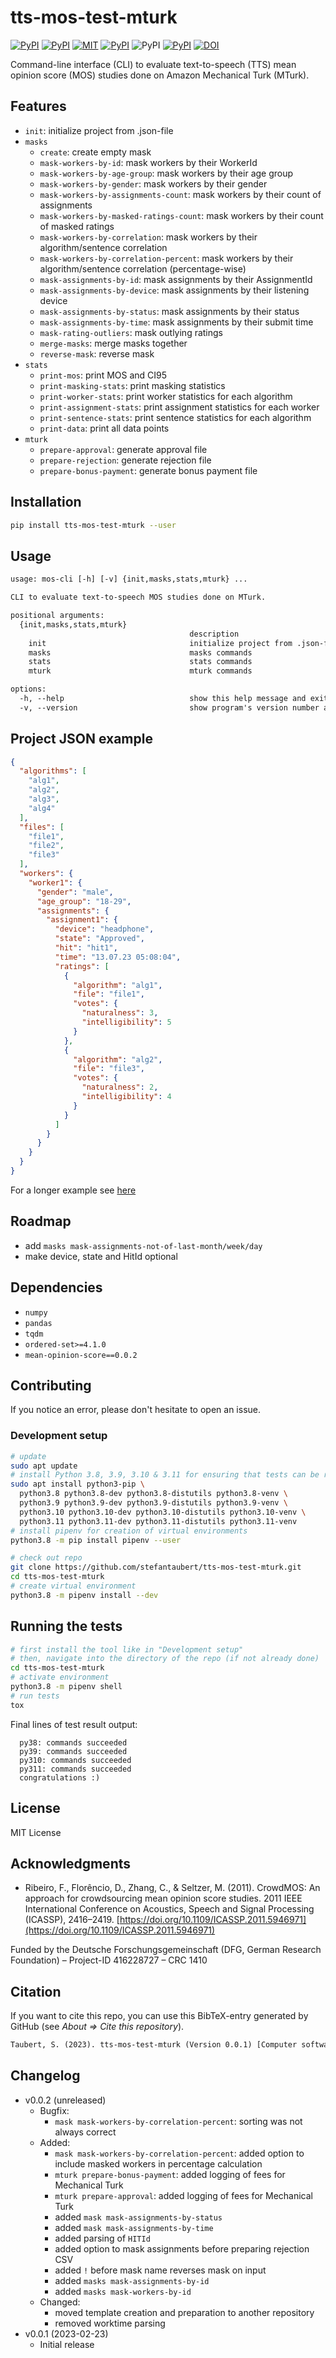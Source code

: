 # tts-mos-test-mturk

[![PyPI](https://img.shields.io/pypi/v/tts-mos-test-mturk.svg)](https://pypi.python.org/pypi/tts-mos-test-mturk)
[![PyPI](https://img.shields.io/pypi/pyversions/tts-mos-test-mturk.svg)](https://pypi.python.org/pypi/tts-mos-test-mturk)
[![MIT](https://img.shields.io/github/license/stefantaubert/tts-mos-test-mturk.svg)](https://github.com/stefantaubert/tts-mos-test-mturk/blob/master/LICENSE)
[![PyPI](https://img.shields.io/pypi/wheel/tts-mos-test-mturk.svg)](https://pypi.python.org/pypi/tts-mos-test-mturk/#files)
![PyPI](https://img.shields.io/pypi/implementation/tts-mos-test-mturk.svg)
[![PyPI](https://img.shields.io/github/commits-since/stefantaubert/tts-mos-test-mturk/latest/master.svg)](https://github.com/stefantaubert/tts-mos-test-mturk/compare/v0.0.1...master)
[![DOI](https://zenodo.org/badge/DOI/10.5281/zenodo.7669641.svg)](https://doi.org/10.5281/zenodo.7669641)

Command-line interface (CLI) to evaluate text-to-speech (TTS) mean opinion score (MOS) studies done on Amazon Mechanical Turk (MTurk).

## Features

- `init`: initialize project from .json-file
- `masks`
  - `create`: create empty mask
  - `mask-workers-by-id`: mask workers by their WorkerId
  - `mask-workers-by-age-group`: mask workers by their age group
  - `mask-workers-by-gender`: mask workers by their gender
  - `mask-workers-by-assignments-count`: mask workers by their count of assignments
  - `mask-workers-by-masked-ratings-count`: mask workers by their count of masked ratings
  - `mask-workers-by-correlation`: mask workers by their algorithm/sentence correlation
  - `mask-workers-by-correlation-percent`: mask workers by their algorithm/sentence correlation (percentage-wise)
  - `mask-assignments-by-id`: mask assignments by their AssignmentId
  - `mask-assignments-by-device`: mask assignments by their listening device
  - `mask-assignments-by-status`: mask assignments by their status
  - `mask-assignments-by-time`: mask assignments by their submit time
  - `mask-rating-outliers`: mask outlying ratings
  - `merge-masks`: merge masks together
  - `reverse-mask`: reverse mask
- `stats`
  - `print-mos`: print MOS and CI95
  - `print-masking-stats`: print masking statistics
  - `print-worker-stats`: print worker statistics for each algorithm
  - `print-assignment-stats`: print assignment statistics for each worker
  - `print-sentence-stats`: print sentence statistics for each algorithm
  - `print-data`: print all data points
- `mturk`
  - `prepare-approval`: generate approval file
  - `prepare-rejection`: generate rejection file
  - `prepare-bonus-payment`: generate bonus payment file

## Installation

```sh
pip install tts-mos-test-mturk --user
```

## Usage

```txt
usage: mos-cli [-h] [-v] {init,masks,stats,mturk} ...

CLI to evaluate text-to-speech MOS studies done on MTurk.

positional arguments:
  {init,masks,stats,mturk}
                                        description
    init                                initialize project from .json-file
    masks                               masks commands
    stats                               stats commands
    mturk                               mturk commands

options:
  -h, --help                            show this help message and exit
  -v, --version                         show program's version number and exit
```

## Project JSON example

```json
{
  "algorithms": [
    "alg1",
    "alg2",
    "alg3",
    "alg4"
  ],
  "files": [
    "file1",
    "file2",
    "file3"
  ],
  "workers": {
    "worker1": {
      "gender": "male",
      "age_group": "18-29",
      "assignments": {
        "assignment1": {
          "device": "headphone",
          "state": "Approved",
          "hit": "hit1",
          "time": "13.07.23 05:08:04",
          "ratings": [
            {
              "algorithm": "alg1",
              "file": "file1",
              "votes": {
                "naturalness": 3,
                "intelligibility": 5
              }
            },
            {
              "algorithm": "alg2",
              "file": "file3",
              "votes": {
                "naturalness": 2,
                "intelligibility": 4
              }
            }
          ]
        }
      }
    }
  }
}
```

For a longer example see [here](./etc/example.json)

## Roadmap

- add `masks mask-assignments-not-of-last-month/week/day`
- make device, state and HitId optional

## Dependencies

- `numpy`
- `pandas`
- `tqdm`
- `ordered-set>=4.1.0`
- `mean-opinion-score==0.0.2`

## Contributing

If you notice an error, please don't hesitate to open an issue.

### Development setup

```sh
# update
sudo apt update
# install Python 3.8, 3.9, 3.10 & 3.11 for ensuring that tests can be run
sudo apt install python3-pip \
  python3.8 python3.8-dev python3.8-distutils python3.8-venv \
  python3.9 python3.9-dev python3.9-distutils python3.9-venv \
  python3.10 python3.10-dev python3.10-distutils python3.10-venv \
  python3.11 python3.11-dev python3.11-distutils python3.11-venv
# install pipenv for creation of virtual environments
python3.8 -m pip install pipenv --user

# check out repo
git clone https://github.com/stefantaubert/tts-mos-test-mturk.git
cd tts-mos-test-mturk
# create virtual environment
python3.8 -m pipenv install --dev
```

## Running the tests

```sh
# first install the tool like in "Development setup"
# then, navigate into the directory of the repo (if not already done)
cd tts-mos-test-mturk
# activate environment
python3.8 -m pipenv shell
# run tests
tox
```

Final lines of test result output:

```log
  py38: commands succeeded
  py39: commands succeeded
  py310: commands succeeded
  py311: commands succeeded
  congratulations :)
```

## License

MIT License

## Acknowledgments

- Ribeiro, F., Florêncio, D., Zhang, C., & Seltzer, M. (2011). CrowdMOS: An approach for crowdsourcing mean opinion score studies. 2011 IEEE International Conference on Acoustics, Speech and Signal Processing (ICASSP), 2416–2419. [https://doi.org/10.1109/ICASSP.2011.5946971](https://doi.org/10.1109/ICASSP.2011.5946971)

Funded by the Deutsche Forschungsgemeinschaft (DFG, German Research Foundation) – Project-ID 416228727 – CRC 1410

## Citation

If you want to cite this repo, you can use this BibTeX-entry generated by GitHub (see *About => Cite this repository*).

```txt
Taubert, S. (2023). tts-mos-test-mturk (Version 0.0.1) [Computer software]. https://doi.org/10.5281/zenodo.7669641
```

## Changelog

- v0.0.2 (unreleased)
  - Bugfix:
    - `mask mask-workers-by-correlation-percent`: sorting was not always correct
  - Added:
    - `mask mask-workers-by-correlation-percent`: added option to include masked workers in percentage calculation
    - `mturk prepare-bonus-payment`: added logging of fees for Mechanical Turk
    - `mturk prepare-approval`: added logging of fees for Mechanical Turk
    - added `mask mask-assignments-by-status`
    - added `mask mask-assignments-by-time`
    - added parsing of `HITId`
    - added option to mask assignments before preparing rejection CSV
    - added `!` before mask name reverses mask on input
    - added `masks mask-assignments-by-id`
    - added `masks mask-workers-by-id`
  - Changed:
    - moved template creation and preparation to another repository
    - removed worktime parsing
- v0.0.1 (2023-02-23)
  - Initial release
